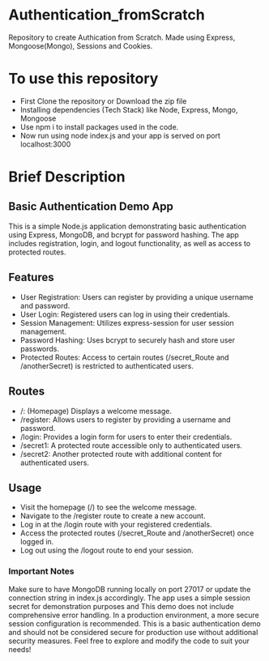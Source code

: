# Authentication_fromScratch
Repository to create Authication from Scratch. Made using Express, Mongoose(Mongo), Sessions and Cookies.

# To use this repository 
- First Clone the repository or Download the zip file
- Installing dependencies (Tech Stack) like Node, Express, Mongo, Mongoose
- Use npm i to install packages used in the code.
- Now run using node index.js and your app is served on port localhost:3000

# Brief Description
## Basic Authentication Demo App
This is a simple Node.js application demonstrating basic authentication using Express, MongoDB, and bcrypt for password hashing. The app includes registration, login, and logout functionality, as well as access to protected routes.

## Features
- User Registration: Users can register by providing a unique username and password.
- User Login: Registered users can log in using their credentials.
- Session Management: Utilizes express-session for user session management.
- Password Hashing: Uses bcrypt to securely hash and store user passwords.
- Protected Routes: Access to certain routes (/secret_Route and /anotherSecret) is restricted to authenticated users.

## Routes 
- /: (Homepage) Displays a welcome message.
- /register: Allows users to register by providing a username and password.
- /login: Provides a login form for users to enter their credentials.
- /secret1: A protected route accessible only to authenticated users.
- /secret2: Another protected route with additional content for authenticated users.

## Usage
- Visit the homepage (/) to see the welcome message.
- Navigate to the /register route to create a new account.
- Log in at the /login route with your registered credentials.
- Access the protected routes (/secret_Route and /anotherSecret) once logged in.
- Log out using the /logout route to end your session.

### Important Notes
Make sure to have MongoDB running locally on port 27017 or update the connection string in index.js accordingly.
The app uses a simple session secret for demonstration purposes and This demo does not include comprehensive error handling. In a production environment, a more secure session configuration is recommended.
This is a basic authentication demo and should not be considered secure for production use without additional security measures.
Feel free to explore and modify the code to suit your needs!
